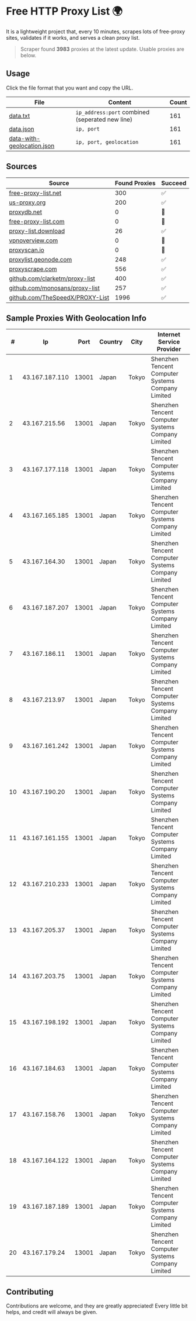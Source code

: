 
# Free HTTP Proxy List 🌍

It is a lightweight project that, every 10 minutes, scrapes lots of free-proxy sites, validates if it works, and serves a clean proxy list.


> Scraper found **3983** proxies at the latest update. Usable proxies are below.

## Usage

Click the file format that you want and copy the URL.


|File|Content|Count|
|----|-------|-----|
|[data.txt](https://raw.githubusercontent.com/themiralay/Proxy-List-World/master/data.txt)|`ip_address:port` combined (seperated new line)|161|
|[data.json](https://raw.githubusercontent.com/themiralay/Proxy-List-World/master/data.json)|`ip, port`|161|
|[data-with-geolocation.json](https://raw.githubusercontent.com/themiralay/Proxy-List-World/master/data-with-geolocation.json)|`ip, port, geolocation`|161|

## Sources

|Source|Found Proxies|Succeed|
|------|-------------|-------|
|[free-proxy-list.net](https://free-proxy-list.net)|300|✅|
|[us-proxy.org](https://www.us-proxy.org)|200|✅|
|[proxydb.net](http://proxydb.net)|0|🚫|
|[free-proxy-list.com](https://free-proxy-list.com/?page=&port=&type%5B%5D=http&type%5B%5D=https&up_time=0&search=Search)|0|🚫|
|[proxy-list.download](https://www.proxy-list.download/HTTP)|26|✅|
|[vpnoverview.com](https://vpnoverview.com/privacy/anonymous-browsing/free-proxy-servers)|0|🚫|
|[proxyscan.io](https://www.proxyscan.io)|0|🚫|
|[proxylist.geonode.com](https://proxylist.geonode.com/api/proxy-list?limit=300&page=1&sort_by=lastChecked&sort_type=desc&protocols=http,https)|248|✅|
|[proxyscrape.com](https://api.proxyscrape.com/v2/?request=displayproxies&protocol=http&timeout=10000&country=all&ssl=all&anonymity=all)|556|✅|
|[github.com/clarketm/proxy-list](https://raw.githubusercontent.com/clarketm/proxy-list/master/proxy-list-raw.txt)|400|✅|
|[github.com/monosans/proxy-list](https://raw.githubusercontent.com/monosans/proxy-list/main/proxies/http.txt)|257|✅|
|[github.com/TheSpeedX/PROXY-List](https://raw.githubusercontent.com/TheSpeedX/PROXY-List/master/http.txt)|1996|✅|


## Sample Proxies With Geolocation Info

|#|Ip|Port|Country|City|Internet Service Provider|
|-|--|----|-------|----|-------------------------|
|1|43.167.187.110|13001|Japan|Tokyo|Shenzhen Tencent Computer Systems Company Limited|
|2|43.167.215.56|13001|Japan|Tokyo|Shenzhen Tencent Computer Systems Company Limited|
|3|43.167.177.118|13001|Japan|Tokyo|Shenzhen Tencent Computer Systems Company Limited|
|4|43.167.165.185|13001|Japan|Tokyo|Shenzhen Tencent Computer Systems Company Limited|
|5|43.167.164.30|13001|Japan|Tokyo|Shenzhen Tencent Computer Systems Company Limited|
|6|43.167.187.207|13001|Japan|Tokyo|Shenzhen Tencent Computer Systems Company Limited|
|7|43.167.186.11|13001|Japan|Tokyo|Shenzhen Tencent Computer Systems Company Limited|
|8|43.167.213.97|13001|Japan|Tokyo|Shenzhen Tencent Computer Systems Company Limited|
|9|43.167.161.242|13001|Japan|Tokyo|Shenzhen Tencent Computer Systems Company Limited|
|10|43.167.190.20|13001|Japan|Tokyo|Shenzhen Tencent Computer Systems Company Limited|
|11|43.167.161.155|13001|Japan|Tokyo|Shenzhen Tencent Computer Systems Company Limited|
|12|43.167.210.233|13001|Japan|Tokyo|Shenzhen Tencent Computer Systems Company Limited|
|13|43.167.205.37|13001|Japan|Tokyo|Shenzhen Tencent Computer Systems Company Limited|
|14|43.167.203.75|13001|Japan|Tokyo|Shenzhen Tencent Computer Systems Company Limited|
|15|43.167.198.192|13001|Japan|Tokyo|Shenzhen Tencent Computer Systems Company Limited|
|16|43.167.184.63|13001|Japan|Tokyo|Shenzhen Tencent Computer Systems Company Limited|
|17|43.167.158.76|13001|Japan|Tokyo|Shenzhen Tencent Computer Systems Company Limited|
|18|43.167.164.122|13001|Japan|Tokyo|Shenzhen Tencent Computer Systems Company Limited|
|19|43.167.187.189|13001|Japan|Tokyo|Shenzhen Tencent Computer Systems Company Limited|
|20|43.167.179.24|13001|Japan|Tokyo|Shenzhen Tencent Computer Systems Company Limited|



## Contributing

Contributions are welcome, and they are greatly appreciated! Every
little bit helps, and credit will always be given.

